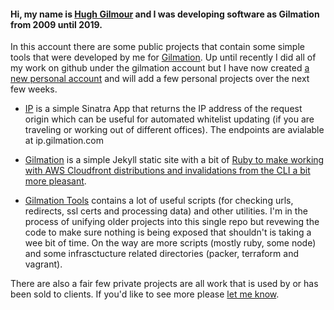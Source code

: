 #### Hi, my name is [Hugh Gilmour](https://github.com/shugster13) and I was developing software as Gilmation from 2009 until 2019.

In this account there are some public projects that contain some simple tools that were developed by me for [Gilmation](https://gilmation.com).  Up until recently I did all of my work on github under the gilmation account but I have now created [a new personal account](https://github.com/shugster13) and will add a few personal projects over the next few weeks.

* [IP](https://github.com/gilmation/ip) is a simple Sinatra App that returns the IP address of the request origin which can be useful for automated whitelist updating (if you are traveling or working out of different offices). The endpoints are avialable at ip.gilmation.com

* [Gilmation](https://github.com/gilmation/gilmation-static) is a simple Jekyll static site with a bit of [Ruby to make working with AWS Cloudfront distributions and invalidations from the CLI a bit more pleasant](https://github.com/gilmation/gilmation-static/blob/main/cloudfront.rb).

* [Gilmation Tools](https://github.com/gilmation/gilmation-tools) contains a lot of useful scripts (for checking urls, redirects, ssl certs and processing data) and other utilities.  I'm in the process of unifying older projects into this single repo but revewing the code to make sure nothing is being exposed that shouldn't is taking a wee bit of time. On the way are more scripts (mostly ruby, some node) and some infrasctucture related directories (packer, terraform and vagrant).

There are also a fair few private projects are all work that is used by or has been sold to clients. If you'd like to see more please [let me know](https://gilmation.com/contact).
